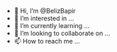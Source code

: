- 👋 Hi, I’m @BelizBapir
- 👀 I’m interested in ...
- 🌱 I’m currently learning ...
- 💞️ I’m looking to collaborate on ...
- 📫 How to reach me ...

<!---
BelizBapir/BelizBapir is a ✨ special ✨ repository because its `README.md` (this file) appears on your GitHub profile.
You can click the Preview link to take a look at your changes.
--->
